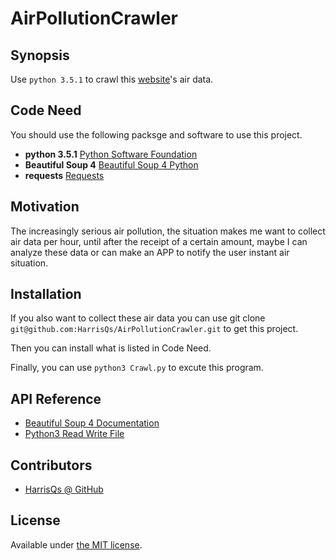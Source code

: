 # AirPollutionCrawler
## Synopsis

Use `python 3.5.1` to crawl this [website](http://opendata.epa.gov.tw/Home/Index/)'s air data.

## Code Need
You should use the following packsge and software to use this project.

* **python 3.5.1** [Python Software Foundation](https://www.python.org)
* **Beautiful Soup 4** [Beautiful Soup 4 Python](http://www.pythonforbeginners.com/beautifulsoup/beautifulsoup-4-python)
* **requests** [Requests](http://docs.python-requests.org/en/latest/user/install/#install)

## Motivation

The increasingly serious air pollution, the situation makes me want to collect air data per hour, until after the receipt of a certain amount, maybe I can analyze these data or can make an APP to notify the user instant air situation.

## Installation

If you also want to collect these air data you can use git clone `git@github.com:HarrisQs/AirPollutionCrawler.git` to get this project.

Then you can install what is listed in Code Need.

Finally, you can use `python3 Crawl.py` to excute this program. 

## API Reference

* [Beautiful Soup 4 Documentation](https://www.crummy.com/software/BeautifulSoup/bs4/doc/)
* [Python3 Read Write File](http://lolikitty.pixnet.net/blog/post/123789669-python-3-入門：讀-寫-文字檔案)

## Contributors

* [HarrisQs @ GitHub](https://github.com/HarrisQs)

## License

Available under [the MIT license](https://mths.be/mit).
